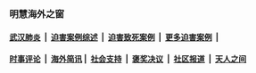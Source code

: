 
### 明慧海外之窗

####  [武汉肺炎](indexes/365.md?t=01141000) &nbsp;|&nbsp;  [迫害案例综述](indexes/328.md?t=01141000) &nbsp;|&nbsp; [迫害致死案例](indexes/277.md?t=01141000)  &nbsp;|&nbsp; [更多迫害案例](indexes/81.md?t=01141000)  &nbsp;|&nbsp; 
####  [时事评论](indexes/251.md?t=01141000) &nbsp;|&nbsp; [海外简讯](indexes/245.md?t=01141000)&nbsp;|&nbsp;  [社会支持](indexes/140.md?t=01141000) &nbsp;|&nbsp; [褒奖决议](indexes/282.md?t=01141000) &nbsp;|&nbsp; [社区报道](indexes/91.md?t=01141000)  &nbsp;|&nbsp; [天人之间](indexes/78.md?t=01141000) 


